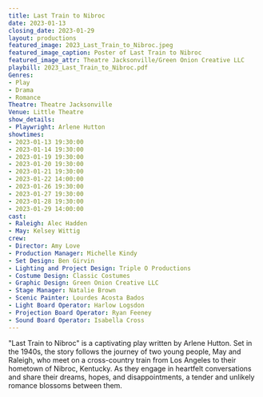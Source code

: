 ```yaml
---
title: Last Train to Nibroc
date: 2023-01-13
closing_date: 2023-01-29
layout: productions
featured_image: 2023_Last_Train_to_Nibroc.jpeg
featured_image_caption: Poster of Last Train to Nibroc
featured_image_attr: Theatre Jacksonville/Green Onion Creative LLC
playbill: 2023_Last_Train_to_Nibroc.pdf
Genres:
- Play
- Drama
- Romance
Theatre: Theatre Jacksonville
Venue: Little Theatre
show_details:
- Playwright: Arlene Hutton
showtimes:
- 2023-01-13 19:30:00
- 2023-01-14 19:30:00
- 2023-01-19 19:30:00
- 2023-01-20 19:30:00
- 2023-01-21 19:30:00
- 2023-01-22 14:00:00
- 2023-01-26 19:30:00
- 2023-01-27 19:30:00
- 2023-01-28 19:30:00
- 2023-01-29 14:00:00
cast:
- Raleigh: Alec Hadden
- May: Kelsey Wittig
crew:
- Director: Amy Love
- Production Manager: Michelle Kindy
- Set Design: Ben Girvin
- Lighting and Project Design: Triple O Productions
- Costume Design: Classic Costumes
- Graphic Design: Green Onion Creative LLC
- Stage Manager: Natalie Brown
- Scenic Painter: Lourdes Acosta Bados
- Light Board Operator: Harlow Logsdon
- Projection Board Operator: Ryan Feeney
- Sound Board Operator: Isabella Cross
---
```

"Last Train to Nibroc" is a captivating play written by Arlene Hutton. Set in the 1940s, the story follows the journey of two young people, May and Raleigh, who meet on a cross-country train from Los Angeles to their hometown of Nibroc, Kentucky. As they engage in heartfelt conversations and share their dreams, hopes, and disappointments, a tender and unlikely romance blossoms between them. 